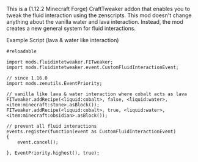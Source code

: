 This is a (1.12.2 Minecraft Forge) CraftTweaker addon that enables you to tweak the fluid interaction using the zenscripts.
This mod doesn't change anything about the vanilla water and lava interaction. Instead, the mod creates a new general system for fluid interactions.

Example Script (lava & water like interaction)
```
#reloadable

import mods.fluidintetweaker.FITweaker;
import mods.fluidintetweaker.event.CustomFluidInteractionEvent;

// since 1.16.0
import mods.zenutils.EventPriority;

// vanilla like lava & water interaction where cobalt acts as lava
FITweaker.addRecipe(<liquid:cobalt>, false, <liquid:water>, <item:minecraft:stone>.asBlock());
FITweaker.addRecipe(<liquid:cobalt>, true, <liquid:water>, <item:minecraft:obsidian>.asBlock());

// prevent all fluid interactions
events.register(function(event as CustomFluidInteractionEvent)
{
    event.cancel();

}, EventPriority.highest(), true);
```
